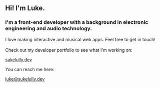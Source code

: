 ## Hi! I'm Luke.

### I'm a front-end developer with a background in electronic engineering and audio technology.

I love making interactive and musical web apps. Feel free to get in touch!
<br>
<br>
Check out my developer portfolio to see what I'm working on: 

[sukelully.dev](https://sukelully.dev)

You can reach me here:

[luke@sukelully.dev](mailto:luke@sukelully.dev)
